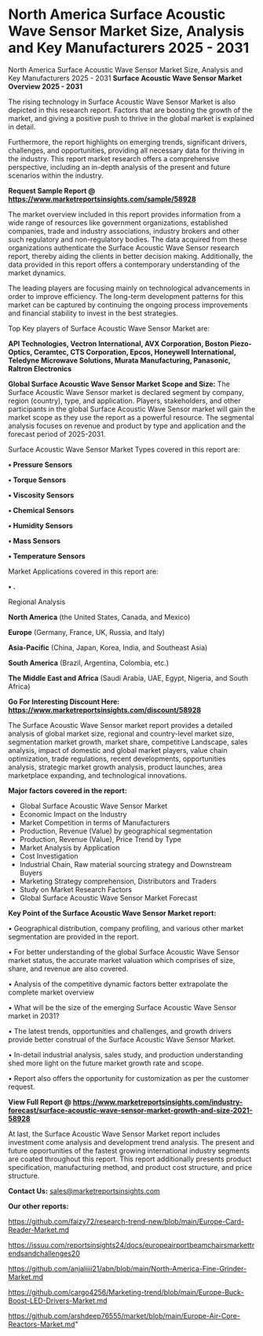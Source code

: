 # North America Surface Acoustic Wave Sensor Market Size, Analysis and Key Manufacturers 2025 - 2031
North America Surface Acoustic Wave Sensor Market Size, Analysis and Key Manufacturers 2025 - 2031
<Strong> Surface Acoustic Wave Sensor Market Overview 2025 - 2031</strong>

The rising technology in Surface Acoustic Wave Sensor Market is also depicted in this research report. Factors that are boosting the growth of the market, and giving a positive push to thrive in the global market is explained in detail.

Furthermore, the report highlights on emerging trends, significant drivers, challenges, and opportunities, providing all necessary data for thriving in the industry. This report market research offers a comprehensive perspective, including an in-depth analysis of the present and future scenarios within the industry.

<strong>Request Sample Report @ <a href=https://www.marketreportsinsights.com/sample/58928>https://www.marketreportsinsights.com/sample/58928</a></strong>

The market overview included in this report provides information from a wide range of resources like government organizations, established companies, trade and industry associations, industry brokers and other such regulatory and non-regulatory bodies. The data acquired from these organizations authenticate the Surface Acoustic Wave Sensor research report, thereby aiding the clients in better decision making. Additionally, the data provided in this report offers a contemporary understanding of the market dynamics.

The leading players are focusing mainly on technological advancements in order to improve efficiency. The long-term development patterns for this market can be captured by continuing the ongoing process improvements and financial stability to invest in the best strategies.

Top Key players of Surface Acoustic Wave Sensor Market are:

<strong>API Technologies, Vectron International, AVX Corporation, Boston Piezo-Optics, Ceramtec, CTS Corporation, Epcos, Honeywell International, Teledyne Microwave Solutions, Murata Manufacturing, Panasonic, Raltron Electronics</strong>

<strong><b>Global Surface Acoustic Wave Sensor Market Scope and Size:</b></strong>
The Surface Acoustic Wave Sensor market is declared segment by company, region (country), type, and application. Players, stakeholders, and other participants in the global Surface Acoustic Wave Sensor market will gain the market scope as they use the report as a powerful resource. The segmental analysis focuses on revenue and product by type and application and the forecast period of 2025-2031.

Surface Acoustic Wave Sensor Market Types covered in this report are:

<strong>• Pressure Sensors

• Torque Sensors

• Viscosity Sensors

• Chemical Sensors

• Humidity Sensors

• Mass Sensors

• Temperature Sensors</strong>

Market Applications covered in this report are:

<strong>• .</strong> 

Regional Analysis

<strong>North America</strong> (the United States, Canada, and Mexico)

<strong>Europe</strong> (Germany, France, UK, Russia, and Italy)

<strong>Asia-Pacific</strong> (China, Japan, Korea, India, and Southeast Asia)

<strong>South America</strong> (Brazil, Argentina, Colombia, etc.)

<strong>The Middle East and Africa</strong> (Saudi Arabia, UAE, Egypt, Nigeria, and South Africa)

<strong>Go For Interesting Discount Here: <a href=https://www.marketreportsinsights.com/discount/58928>https://www.marketreportsinsights.com/discount/58928</a></strong>

The Surface Acoustic Wave Sensor market report provides a detailed analysis of global market size, regional and country-level market size, segmentation market growth, market share, competitive Landscape, sales analysis, impact of domestic and global market players, value chain optimization, trade regulations, recent developments, opportunities analysis, strategic market growth analysis, product launches, area marketplace expanding, and technological innovations.

<strong><b>Major factors covered in the report:</b></strong>
<ul>
  <li>Global Surface Acoustic Wave Sensor Market </li>
  <li>Economic Impact on the Industry</li>
  <li>Market Competition in terms of Manufacturers</li>
  <li>Production, Revenue (Value) by geographical segmentation</li>
  <li>Production, Revenue (Value), Price Trend by Type</li>
  <li>Market Analysis by Application</li>
  <li>Cost Investigation</li>
  <li>Industrial Chain, Raw material sourcing strategy and Downstream Buyers</li>
  <li>Marketing Strategy comprehension, Distributors and Traders</li>
  <li>Study on Market Research Factors</li>
  <li>Global Surface Acoustic Wave Sensor Market Forecast</li>
</ul>

<strong><b>Key Point of the Surface Acoustic Wave Sensor Market report:</b></strong>

• Geographical distribution, company profiling, and various other market segmentation are provided in the report.

• For better understanding of the global Surface Acoustic Wave Sensor market status, the accurate market valuation which comprises of size, share, and revenue are also covered.

• Analysis of the competitive dynamic factors better extrapolate the complete market overview

• What will be the size of the emerging Surface Acoustic Wave Sensor market in 2031?

• The latest trends, opportunities and challenges, and growth drivers provide better construal of the Surface Acoustic Wave Sensor Market.

• In-detail industrial analysis, sales study, and production understanding shed more light on the future market growth rate and scope.

• Report also offers the opportunity for customization as per the customer request.

<strong><b>View Full Report @ <a href=https://www.marketreportsinsights.com/industry-forecast/surface-acoustic-wave-sensor-market-growth-and-size-2021-58928>https://www.marketreportsinsights.com/industry-forecast/surface-acoustic-wave-sensor-market-growth-and-size-2021-58928</a></b></strong>


At last, the Surface Acoustic Wave Sensor Market report includes investment come analysis and development trend analysis. The present and future opportunities of the fastest growing international industry segments are coated throughout this report. This report additionally presents product specification, manufacturing method, and product cost structure, and price structure.

<strong>Contact Us:</strong>
sales@marketreportsinsights.com

<strong>Our other reports:</strong>

<a href=https://github.com/faizy72/research-trend-new/blob/main/Europe-Card-Reader-Market.md>https://github.com/faizy72/research-trend-new/blob/main/Europe-Card-Reader-Market.md</a>

<a href=https://issuu.com/reportsinsights24/docs/europeairportbeamchairsmarkettrendsandchallenges20>https://issuu.com/reportsinsights24/docs/europeairportbeamchairsmarkettrendsandchallenges20</a>

<a href=https://github.com/anjaliiii21/abn/blob/main/North-America-Fine-Grinder-Market.md>https://github.com/anjaliiii21/abn/blob/main/North-America-Fine-Grinder-Market.md</a>

<a href=https://github.com/cargo4256/Marketing-trend/blob/main/Europe-Buck-Boost-LED-Drivers-Market.md>https://github.com/cargo4256/Marketing-trend/blob/main/Europe-Buck-Boost-LED-Drivers-Market.md</a>

<a href=https://github.com/arshdeep76555/market/blob/main/Europe-Air-Core-Reactors-Market.md>https://github.com/arshdeep76555/market/blob/main/Europe-Air-Core-Reactors-Market.md</a>"
